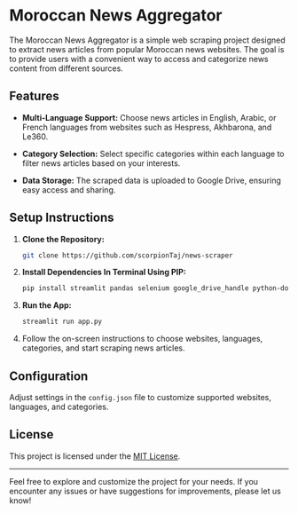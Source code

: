 # Moroccan News Aggregator

The Moroccan News Aggregator is a simple web scraping project designed to extract news articles from popular Moroccan news websites. The goal is to provide users with a convenient way to access and categorize news content from different sources.

## Features

- **Multi-Language Support:** Choose news articles in English, Arabic, or French languages from websites such as Hespress, Akhbarona, and Le360.
  
- **Category Selection:** Select specific categories within each language to filter news articles based on your interests.

- **Data Storage:** The scraped data is uploaded to Google Drive, ensuring easy access and sharing.

## Setup Instructions

1. **Clone the Repository:**

    ```bash
    git clone https://github.com/scorpionTaj/news-scraper
    ```

2. **Install Dependencies In Terminal Using PIP:**

    ```bash
    pip install streamlit pandas selenium google_drive_handle python-dotenv
    ```

3. **Run the App:**

    ```bash
    streamlit run app.py
    ```

4. Follow the on-screen instructions to choose websites, languages, categories, and start scraping news articles.

## Configuration

Adjust settings in the `config.json` file to customize supported websites, languages, and categories.

## License

This project is licensed under the [MIT License](LICENSE).

---

Feel free to explore and customize the project for your needs. If you encounter any issues or have suggestions for improvements, please let us know!
